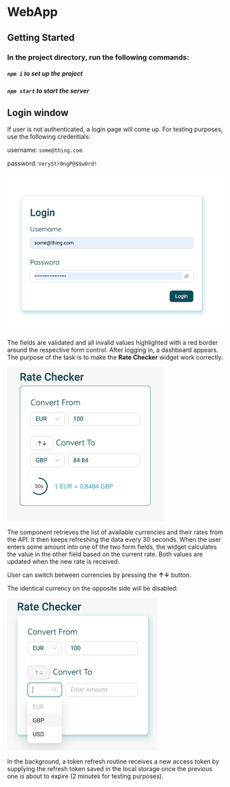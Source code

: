 # WebApp
## Getting Started
### In the project directory, run the following commands:
##### `npm i` to set up the project
##### `npm start` to start the server

## Login window
If user is not authenticated, a login page will come up. For testing purposes, use the following credentials:

username: `some@thing.com`

password: `VeryStr0ngP@$$w0rd!`

![Login window](screens/login.png?raw=true "Login window")

The fields are validated and all invalid values highlighted with a red border around the respective form control.
After logging in, a dashboard appears. The purpose of the task is to make the **Rate Checker** widget work correctly.

![Rate Checker](screens/RateChecker.png?raw=true "Rate Checker block")

The component retrieves the list of available currencies and their rates from the API. It then keeps refreshing the data every 30 seconds. When the user enters some amount into one of the two form fields, the widget calculates the value in the other field based on the current rate. Both values are updated when the new rate is received.

User can switch between currencies by pressing the **↑↓** button.

The identical currency on the opposite side will be disabled:

![Rate Checker disabled](screens/disabled.png?raw=true "Rate Checker disabled option")

In the background, a token refresh routine receives a new access token by supplying the refresh token saved in the local storage once the previous one is about to expire (2 minutes for testing purposes).

